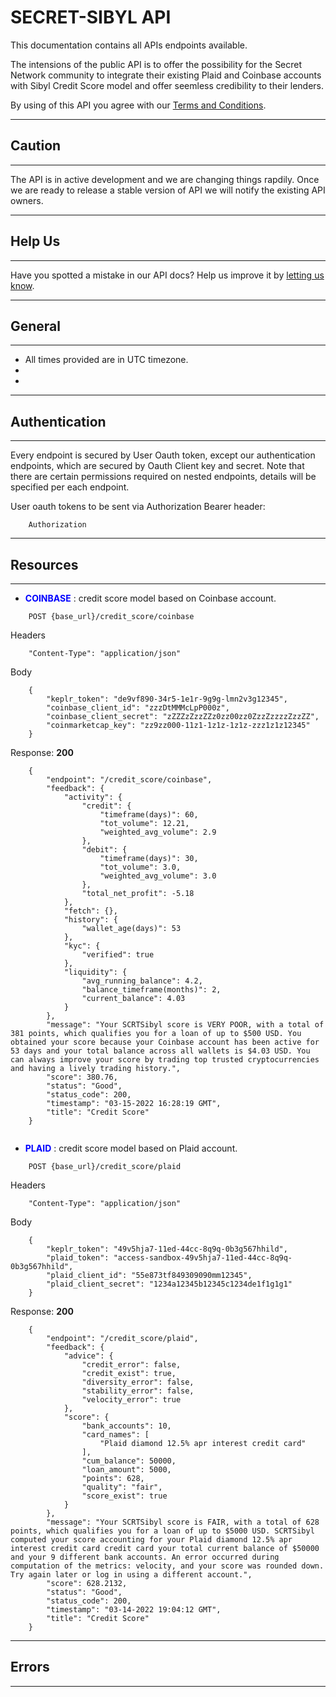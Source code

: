 # SECRET-SIBYL API

This documentation contains all APIs endpoints available.

The intensions of the public API is to offer the possibility for the Secret Network community to integrate their existing Plaid and Coinbase accounts with Sibyl Credit Score model and offer seemless credibility to their lenders.

By using of this API you agree with our [Terms and Conditions](https://).

---
## **Caution**
---
The API is in active development and we are changing things rapdily. Once we are ready to release a stable version of API we will notify the existing API owners.

---
## **Help Us**
---
Have you spotted a mistake in our API docs? Help us improve it by [letting us know](https://).

---
## **General**
---

+ All times provided are in UTC timezone.
+ 
+ 

---
## **Authentication**
---

Every endpoint is secured by User Oauth token, except our authentication endpoints, which are secured by Oauth Client key and secret. Note that there are certain permissions required on nested endpoints, details will be specified per each endpoint.

User oauth tokens to be sent via Authorization Bearer header:

```
    Authorization
```

---
## **Resources**
---

+ <span style="color:blue">**COINBASE**</span> : credit score model based on Coinbase account.

```
    POST {base_url}/credit_score/coinbase
```

Headers
```
    "Content-Type": "application/json"
```

Body
```
    {
        "keplr_token": "de9vf890-34r5-1e1r-9g9g-lmn2v3g12345",
        "coinbase_client_id": "zzzDtMMMcLpP000z",
        "coinbase_client_secret": "zZZZzZzzZZz0zz00zz0ZzzZzzzzZzzZZ",
        "coinmarketcap_key": "zz9zz000-11z1-1z1z-1z1z-zzz1z1z12345"
    }
```

Response: **200**
```
    {
        "endpoint": "/credit_score/coinbase",
        "feedback": {
            "activity": {
                "credit": {
                    "timeframe(days)": 60,
                    "tot_volume": 12.21,
                    "weighted_avg_volume": 2.9
                },
                "debit": {
                    "timeframe(days)": 30,
                    "tot_volume": 3.0,
                    "weighted_avg_volume": 3.0
                },
                "total_net_profit": -5.18
            },
            "fetch": {},
            "history": {
                "wallet_age(days)": 53
            },
            "kyc": {
                "verified": true
            },
            "liquidity": {
                "avg_running_balance": 4.2,
                "balance_timeframe(months)": 2,
                "current_balance": 4.03
            }
        },
        "message": "Your SCRTSibyl score is VERY POOR, with a total of 381 points, which qualifies you for a loan of up to $500 USD. You obtained your score because your Coinbase account has been active for 53 days and your total balance across all wallets is $4.03 USD. You can always improve your score by trading top trusted cryptocurrencies and having a lively trading history.",
        "score": 380.76,
        "status": "Good",
        "status_code": 200,
        "timestamp": "03-15-2022 16:28:19 GMT",
        "title": "Credit Score"
    }
                
```

+ <span style="color:blue">**PLAID**</span> : credit score model based on Plaid account.

```
    POST {base_url}/credit_score/plaid
```

Headers
```
    "Content-Type": "application/json"
```

Body
```
    {
        "keplr_token": "49v5hja7-11ed-44cc-8q9q-0b3g567hhild",
        "plaid_token": "access-sandbox-49v5hja7-11ed-44cc-8q9q-0b3g567hhild",
        "plaid_client_id": "55e873tf849309090mm12345",
        "plaid_client_secret": "1234a12345b12345c1234de1f1g1g1"
    }
```

Response: **200**
```
    {
        "endpoint": "/credit_score/plaid",
        "feedback": {
            "advice": {
                "credit_error": false,
                "credit_exist": true,
                "diversity_error": false,
                "stability_error": false,
                "velocity_error": true
            },
            "score": {
                "bank_accounts": 10,
                "card_names": [
                    "Plaid diamond 12.5% apr interest credit card"
                ],
                "cum_balance": 50000,
                "loan_amount": 5000,
                "points": 628,
                "quality": "fair",
                "score_exist": true
            }
        },
        "message": "Your SCRTSibyl score is FAIR, with a total of 628 points, which qualifies you for a loan of up to $5000 USD. SCRTSibyl computed your score accounting for your Plaid diamond 12.5% apr interest credit card credit card your total current balance of $50000 and your 9 different bank accounts. An error occurred during computation of the metrics: velocity, and your score was rounded down. Try again later or log in using a different account.",
        "score": 628.2132,
        "status": "Good",
        "status_code": 200,
        "timestamp": "03-14-2022 19:04:12 GMT",
        "title": "Credit Score"
    }
```

---
## **Errors**
---
